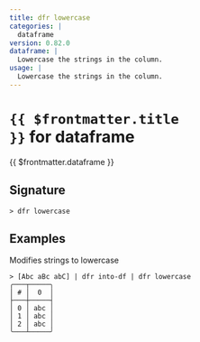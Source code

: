 ```yaml
---
title: dfr lowercase
categories: |
  dataframe
version: 0.82.0
dataframe: |
  Lowercase the strings in the column.
usage: |
  Lowercase the strings in the column.
---
```


# <code>{{ $frontmatter.title }}</code> for dataframe

<div class='command-title'>{{ $frontmatter.dataframe }}</div>

## Signature

```> dfr lowercase ```

## Examples

Modifies strings to lowercase
```shell
> [Abc aBc abC] | dfr into-df | dfr lowercase
╭───┬─────╮
│ # │  0  │
├───┼─────┤
│ 0 │ abc │
│ 1 │ abc │
│ 2 │ abc │
╰───┴─────╯

```
